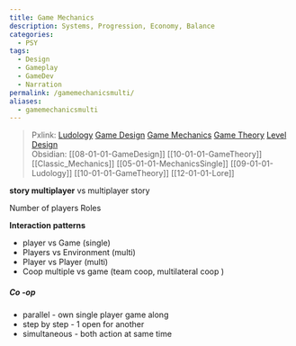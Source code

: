 ```yaml
---
title: Game Mechanics
description: Systems, Progression, Economy, Balance
categories:
  - PSY
tags:
  - Design
  - Gameplay
  - GameDev
  - Narration
permalink: /gamemechanicsmulti/
aliases:
  - gamemechanicsmulti
---
```

> Pxlink: [Ludology](/ludology/)  [Game Design](/gamedesign/)    [Game Mechanics](/gamemechanics/)    [Game Theory](/gametheory/)   [Level Design](/leveldesign/)  
>Obsidian: [[08-01-01-GameDesign]]  [[10-01-01-GameTheory]]   [[Classic_Mechanics]]  [[05-01-01-MechanicsSingle]] [[09-01-01-Ludology]] [[10-01-01-GameTheory]]  [[12-01-01-Lore]]


**story multiplayer** vs multiplayer story


Number of players
Roles  

**Interaction patterns**
- player vs Game (single)
- Players vs Environment (multi)
- Player vs Player (multi)
- Coop multiple vs game  (team coop, multilateral coop )



##### Co -op
- parallel - own single player game along
- step by step - 1 open for another
- simultaneous - both action at same time
